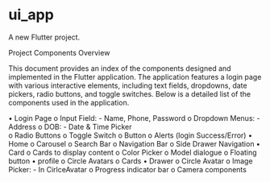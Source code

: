 # ui_app

A new Flutter project.

Project Components Overview

This document provides an index of the components designed and implemented in the Flutter application. The application features a login page with various interactive elements, including text fields, dropdowns, date pickers, radio buttons, and toggle switches. Below is a detailed list of the components used in the application.

•	Login Page
        o	Input Field: - Name, Phone, Password
        o	Dropdown Menus: - Address
        o	DOB: - Date & Time Picker  
        o	Radio Buttons
        o	Toggle Switch
        o	Button
        o	Alerts (login Success/Error)
•	Home
        o	Carousel
        o	Search Bar
        o	Navigation Bar
        o	Side Drawer Navigation
•	Card
        o	Cards to display content
        o	Color Picker
        o	Model dialogue
        o	Floating button
•	profile
        o	Circle Avatars
        o	Cards
•	Drawer
        o	Circle Avatar
        o	Image Picker: - In CirlceAvatar 
        o	Progress indicator bar
        o	Camera components

